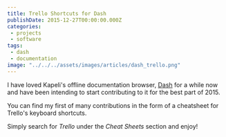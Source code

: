 ```yaml
---
title: Trello Shortcuts for Dash
publishDate: 2015-12-27T00:00:00.000Z
categories:
 - projects
 - software
tags:
 - dash
 - documentation
image: "../../../assets/images/articles/dash_trello.png"
---
```


I have loved Kapeli's offline documentation browser, [Dash](https://kapeli.com/dash) for a while now and have been intending to start contributing to it for the best part of 2015.

You can find my first of many contributions in the form of a cheatsheet for Trello's keyboard shortcuts.

Simply search for _Trello_ under the _Cheat Sheets_ section and enjoy!
